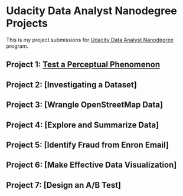 # Udacity Data Analyst Nanodegree Projects

This is my project submissions for [Udacity Data Analyst Nanodegree](https://www.udacity.com/course/data-analyst-nanodegree--nd002) program.

## Project 1: [Test a Perceptual Phenomenon](https://github.com/LordHogi/udacity-data-analyst-nanodegree/tree/master/Test-a-perceptual-phenomenon)

## Project 2: [Investigating a Dataset]

## Project 3: [Wrangle OpenStreetMap Data]

## Project 4: [Explore and Summarize Data]

## Project 5: [Identify Fraud from Enron Email]

## Project 6: [Make Effective Data Visualization]

## Project 7: [Design an A/B Test]